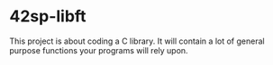 # 42sp-libft
This project is about coding a C library.
It will contain a lot of general purpose functions your programs will rely upon.
